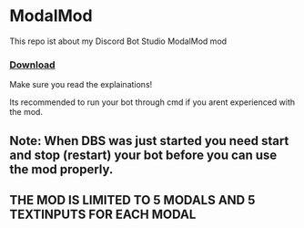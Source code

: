 # ModalMod
This repo ist about my Discord Bot Studio ModalMod mod

### [Download](https://github.com/PlayboyPrime/ModalMod/releases)

Make sure you read the explainations!

Its recommended to run your bot through cmd if you arent experienced with the mod.

## Note: When DBS was just started you need start and stop (restart) your bot before you can use the mod properly.
## THE MOD IS LIMITED TO 5 MODALS AND 5 TEXTINPUTS FOR EACH MODAL
